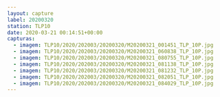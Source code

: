 ```yaml
---
layout: capture
label: 20200320
station: TLP10
date: 2020-03-21 00:14:51+00:00
capturas:
  - imagem: TLP10/2020/202003/20200320/M20200321_001451_TLP_10P.jpg
  - imagem: TLP10/2020/202003/20200320/M20200321_060838_TLP_10P.jpg
  - imagem: TLP10/2020/202003/20200320/M20200321_080755_TLP_10P.jpg
  - imagem: TLP10/2020/202003/20200320/M20200321_081138_TLP_10P.jpg
  - imagem: TLP10/2020/202003/20200320/M20200321_081232_TLP_10P.jpg
  - imagem: TLP10/2020/202003/20200320/M20200321_082051_TLP_10P.jpg
  - imagem: TLP10/2020/202003/20200320/M20200321_084029_TLP_10P.jpg
---
```

